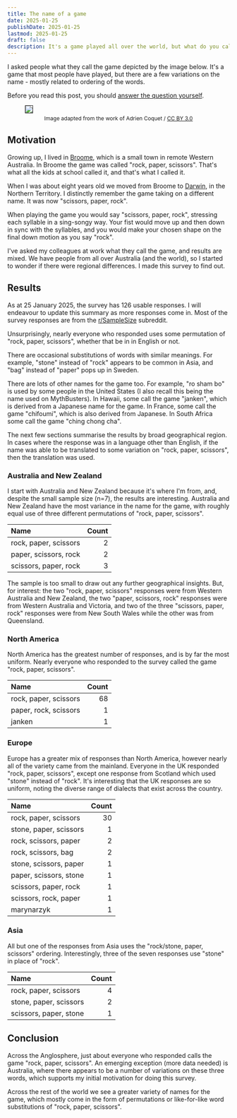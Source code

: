 ```yaml
---
title: The name of a game
date: 2025-01-25
publishDate: 2025-01-25
lastmod: 2025-01-25
draft: false
description: It's a game played all over the world, but what do you call it?
---
```


I asked people what they call the game depicted by the image below. It's a game that most people have played, but there are a few variations on the name - mostly related to ordering of the words.

Before you read this post, you should [answer the question yourself](/survey).

<figure>
<img src="/survey/the-game.gif" style="border:solid;border-width:1px;align:center;border-radius:0px;background:white;margin-bottom:4px;"/>
<figcaption style="text-align:center; font-size:12px;">Image adapted from the work of Adrien Coquet / <a href="https://creativecommons.org/licenses/by/3.0/">CC BY 3.0</a></figcaption>
</figure>

## Motivation

Growing up, I lived in [Broome](https://en.wikipedia.org/wiki/Broome,_Western_Australia), which is a small town in remote Western Australia. In Broome the game was called "rock, paper, scissors". That's what all the kids at school called it, and that's what I called it.

When I was about eight years old we moved from Broome to [Darwin](https://en.wikipedia.org/wiki/Darwin,_Northern_Territory), in the Northern Territory. I distinctly remember the game taking on a different name. It was now "scissors, paper, rock".

When playing the game you would say "scissors, paper, rock", stressing each syllable in a sing-songy way. Your fist would move up and then down in sync with the syllables, and you would make your chosen shape on the final down motion as you say "rock".

I've asked my colleagues at work what they call the game, and results are mixed. We have people from all over Australia (and the world), so I started to wonder if there were regional differences. I made this survey to find out.

## Results

As at 25 January 2025, the survey has 126 usable responses. I will endeavour to update this summary as more responses come in. Most of the survey responses are from the [r/SampleSize](https://reddit.com/r/SampleSize/) subreddit.

Unsurprisingly, nearly everyone who responded uses some permutation of "rock, paper, scissors", whether that be in in English or not.

There are occasional substitutions of words with similar meanings. For example, "stone" instead of "rock" appears to be common in Asia, and "bag" instead of "paper" pops up in Sweden.

There are lots of other names for the game too. For example, "ro sham bo" is used by some people in the United States (I also recall this being the name used on MythBusters). In Hawaii, some call the game "janken", which is derived from a Japanese name for the game. In France, some call the game "chifoumi", which is also derived from Japanese. In South Africa some call the game "ching chong cha".

The next few sections summarise the results by broad geographical region. In cases where the response was in a language other than English, if the name was able to be translated to some variation on "rock, paper, scissors", then the translation was used.

### Australia and New Zealand

I start with Australia and New Zealand because it's where I'm from, and, despite the small sample size (n=7), the results are interesting. Australia and New Zealand have the most variance in the name for the game, with roughly equal use of three different permutations of "rock, paper, scissors".

| Name                  | Count |
|:----------------------|------:|
| rock, paper, scissors |     2 |
| paper, scissors, rock |     2 |
| scissors, paper, rock |     3 |

The sample is too small to draw out any further geographical insights. But, for interest: the two "rock, paper, scissors" responses were from Western Australia and New Zealand, the two "paper, scissors, rock" responses were from Western Australia and Victoria, and two of the three "scissors, paper, rock" responses were from New South Wales while the other was from Queensland.

### North America

North America has the greatest number of responses, and is by far the most uniform. Nearly everyone who responded to the survey called the game "rock, paper, scissors".

| Name                  | Count |
|:----------------------|------:|
| rock, paper, scissors |    68 |
| paper, rock, scissors |     1 |
| janken                |     1 |

### Europe

Europe has a greater mix of responses than North America, however nearly all of the variety came from the mainland. Everyone in the UK responded "rock, paper, scissors", except one response from Scotland which used "stone" instead of "rock". It's interesting that the UK responses are so uniform, noting the diverse range of dialects that exist across the country.

| Name                   | Count |
|:-----------------------|------:|
| rock, paper, scissors  |    30 |
| stone, paper, scissors |     1 |
| rock, scissors, paper  |     2 |
| rock, scissors, bag    |     2 |
| stone, scissors, paper |     1 |
| paper, scissors, stone |     1 |
| scissors, paper, rock  |     1 |
| scissors, rock, paper  |     1 |
| marynarzyk             |     1 |

### Asia

All but one of the responses from Asia uses the "rock/stone, paper, scissors" ordering. Interestingly, three of the seven responses use "stone" in place of "rock".

| Name                   | Count |
|:-----------------------|------:|
| rock, paper, scissors  |     4 |
| stone, paper, scissors |     2 |
| scissors, paper, stone |     1 |

## Conclusion

Across the Anglosphere, just about everyone who responded calls the game "rock, paper, scissors". An emerging exception (more data needed) is Australia, where there appears to be a number of variations on these three words, which supports my initial motivation for doing this survey.

Across the rest of the world we see a greater variety of names for the game, which mostly come in the form of permutations or like-for-like word substitutions of "rock, paper, scissors".
